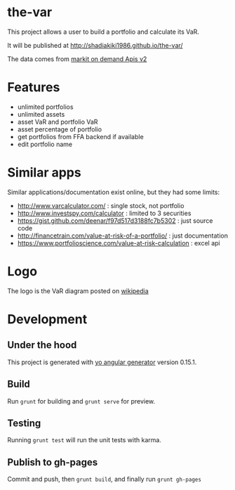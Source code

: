 # the-var

This project allows a user to build a portfolio and calculate its VaR.

It will be published at http://shadiakiki1986.github.io/the-var/

The data comes from [markit on demand Apis v2](http://dev.markitondemand.com/MODApis/)

# Features

* unlimited portfolios
* unlimited assets
* asset VaR and portfolio VaR
* asset percentage of portfolio
* get portfolios from FFA backend if available
* edit portfolio name

# Similar apps
Similar applications/documentation exist online, but they had some limits:
* http://www.varcalculator.com/ : single stock, not portfolio
* http://www.investspy.com/calculator : limited to 3 securities
* https://gist.github.com/deenar/f97d517d3188fc7b5302 : just source code
* http://financetrain.com/value-at-risk-of-a-portfolio/ : just documentation
* https://www.portfolioscience.com/value-at-risk-calculation : excel api

# Logo
The logo is the VaR diagram posted on [wikipedia](https://en.wikipedia.org/wiki/File:VaR_diagram.JPG)

# Development
## Under the hood
This project is generated with [yo angular generator](https://github.com/yeoman/generator-angular)
version 0.15.1.

## Build

Run `grunt` for building and `grunt serve` for preview.

## Testing

Running `grunt test` will run the unit tests with karma.

## Publish to gh-pages
Commit and push, then `grunt build`, and finally run `grunt gh-pages`
